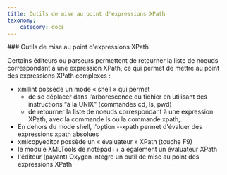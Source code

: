 ```yaml
---
title: Outils de mise au point d'expressions XPath
taxonomy:
    category: docs
---
```

### Outils de mise au point d'expressions XPath

Certains éditeurs ou parseurs permettent de retourner la liste de noeuds
correspondant à une expression XPath, ce qui permet de mettre au point
des expressions XPath complexes :

-   xmllint possède un mode « shell » qui permet
    -   de se déplacer dans l’arborescence du fichier en utilisant des
        instructions “à la UNIX” (commandes
        cd, ls, pwd)
    -   de retourner la liste de noeuds correspondant à une expression
        XPath, avec la commande ls ou la commande xpath,.
-   En dehors du mode shell, l'option --xpath permet d'évaluer des
    expressions xpath absolues
-   xmlcopyeditor possède un « évaluateur » XPath (touche F9)
-   le module XMLTools de notepad++ a également un évaluateur XPath
-   l'éditeur (payant) Oxygen intègre un outil de mise au point des
    expressions XPath
